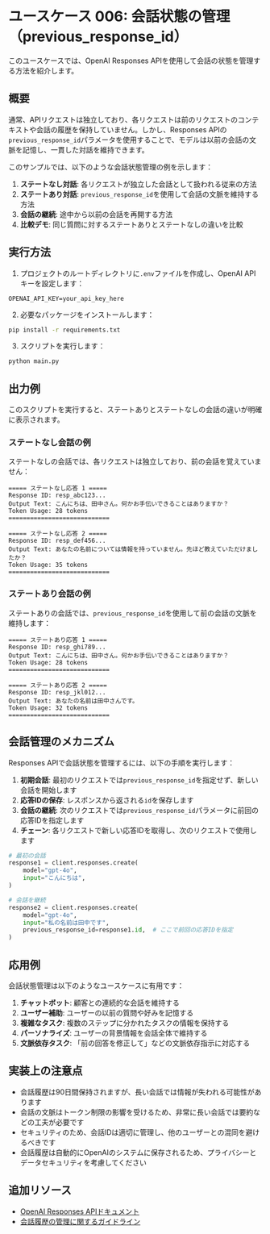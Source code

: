 # ユースケース 006: 会話状態の管理（previous_response_id）

このユースケースでは、OpenAI Responses APIを使用して会話の状態を管理する方法を紹介します。

## 概要

通常、APIリクエストは独立しており、各リクエストは前のリクエストのコンテキストや会話の履歴を保持していません。しかし、Responses APIの`previous_response_id`パラメータを使用することで、モデルは以前の会話の文脈を記憶し、一貫した対話を維持できます。

このサンプルでは、以下のような会話状態管理の例を示します：

1. **ステートなし対話**: 各リクエストが独立した会話として扱われる従来の方法
2. **ステートあり対話**: `previous_response_id`を使用して会話の文脈を維持する方法
3. **会話の継続**: 途中から以前の会話を再開する方法
4. **比較デモ**: 同じ質問に対するステートありとステートなしの違いを比較

## 実行方法

1. プロジェクトのルートディレクトリに`.env`ファイルを作成し、OpenAI APIキーを設定します：

```
OPENAI_API_KEY=your_api_key_here
```

2. 必要なパッケージをインストールします：

```bash
pip install -r requirements.txt
```

3. スクリプトを実行します：

```bash
python main.py
```

## 出力例

このスクリプトを実行すると、ステートありとステートなしの会話の違いが明確に表示されます。

### ステートなし会話の例

ステートなしの会話では、各リクエストは独立しており、前の会話を覚えていません：

```
===== ステートなし応答 1 =====
Response ID: resp_abc123...
Output Text: こんにちは、田中さん。何かお手伝いできることはありますか？
Token Usage: 28 tokens
============================

===== ステートなし応答 2 =====
Response ID: resp_def456...
Output Text: あなたの名前については情報を持っていません。先ほど教えていただけましたか？
Token Usage: 35 tokens
============================
```

### ステートあり会話の例

ステートありの会話では、`previous_response_id`を使用して前の会話の文脈を維持します：

```
===== ステートあり応答 1 =====
Response ID: resp_ghi789...
Output Text: こんにちは、田中さん。何かお手伝いできることはありますか？
Token Usage: 28 tokens
============================

===== ステートあり応答 2 =====
Response ID: resp_jkl012...
Output Text: あなたの名前は田中さんです。
Token Usage: 32 tokens
============================
```

## 会話管理のメカニズム

Responses APIで会話状態を管理するには、以下の手順を実行します：

1. **初期会話**: 最初のリクエストでは`previous_response_id`を指定せず、新しい会話を開始します
2. **応答IDの保存**: レスポンスから返される`id`を保存します
3. **会話の継続**: 次のリクエストでは`previous_response_id`パラメータに前回の応答IDを指定します
4. **チェーン**: 各リクエストで新しい応答IDを取得し、次のリクエストで使用します

```python
# 最初の会話
response1 = client.responses.create(
    model="gpt-4o",
    input="こんにちは",
)

# 会話を継続
response2 = client.responses.create(
    model="gpt-4o",
    input="私の名前は田中です",
    previous_response_id=response1.id,  # ここで前回の応答IDを指定
)
```

## 応用例

会話状態管理は以下のようなユースケースに有用です：

1. **チャットボット**: 顧客との連続的な会話を維持する
2. **ユーザー補助**: ユーザーの以前の質問や好みを記憶する
3. **複雑なタスク**: 複数のステップに分かれたタスクの情報を保持する
4. **パーソナライズ**: ユーザーの背景情報を会話全体で維持する
5. **文脈依存タスク**: 「前の回答を修正して」などの文脈依存指示に対応する

## 実装上の注意点

- 会話履歴は90日間保持されますが、長い会話では情報が失われる可能性があります
- 会話の文脈はトークン制限の影響を受けるため、非常に長い会話では要約などの工夫が必要です
- セキュリティのため、会話IDは適切に管理し、他のユーザーとの混同を避けるべきです
- 会話履歴は自動的にOpenAIのシステムに保存されるため、プライバシーとデータセキュリティを考慮してください

## 追加リソース

- [OpenAI Responses APIドキュメント](https://platform.openai.com/docs/api-reference/responses)
- [会話履歴の管理に関するガイドライン](https://platform.openai.com/docs/guides/prompt-engineering/conversation-history)